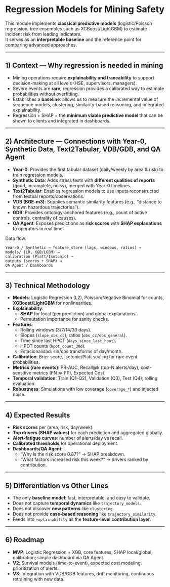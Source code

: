 # Regression Models for Mining Safety

This module implements **classical predictive models** (logistic/Poisson regression, tree ensembles such as XGBoost/LightGBM) to estimate incident risk from leading indicators.  
It serves as an **interpretable baseline** and the reference point for comparing advanced approaches.

---

## 1) Context — Why regression is needed in mining
- Mining operations require **explainability and traceability** to support decision-making at all levels (HSE, supervisors, managers).  
- Severe events are **rare**; regression provides a calibrated way to estimate probabilities without overfitting.  
- Establishes a **baseline**: allows us to measure the incremental value of sequence models, clustering, similarity-based reasoning, and integrated explainability.  
- Regression + SHAP = the **minimum viable predictive model** that can be shown to clients and integrated in dashboards.

---

## 2) Architecture — Connections with Year-0, Synthetic Data, Text2Tabular, VDB/GDB, and QA Agent
- **Year-0**: Provides the first tabular dataset (daily/weekly by area & risk) to train regression models.  
- **Synthetic Data**: Adds stress tests with **different qualities of reports** (good, incomplete, noisy), merged with Year-0 timelines.  
- **Text2Tabular**: Enables regression models to use inputs reconstructed from textual reports/observations.  
- **VDB (BGE-m3)**: Supplies semantic similarity features (e.g., “distance to known hazardous trajectories”).  
- **GDB**: Provides ontology-anchored features (e.g., count of active controls, centrality of causes).  
- **QA Agent**: Exposes predictions as **risk scores** with **SHAP explanations** to operators in real time.  

Data flow:
```
Year-0 / Synthetic → feature_store (lags, windows, ratios) →
models/ (LR, XGB/LGBM) →
calibration (Platt/Isotonic) →
outputs (scores + SHAP) →
QA Agent / Dashboards
```

---

## 3) Technical Methodology
- **Models**: Logistic Regression (L2), Poisson/Negative Binomial for counts, **XGBoost/LightGBM** for nonlinearities.  
- **Explainability**:  
  - **SHAP** for local (per prediction) and global explanations.  
  - Permutation importance for sanity checks.  
- **Features**:  
  - Rolling windows (3/7/14/30 days).  
  - Slopes (`slope_obs_cc`), ratios (`obs_cc/obs_general`).  
  - Time since last HPOT (`days_since_last_hpot`).  
  - HPOT counts (`hpot_count_30d`).  
  - Estacionalidad: sin/cos transforms of day/month.  
- **Calibration**: Brier score, Isotonic/Platt scaling for rare event probabilities.  
- **Metrics (rare events)**: PR-AUC, Recall@k (top-N alerts/day), cost-sensitive metrics (FN ≫ FP), Expected Cost.  
- **Temporal validation**: Train (Q1–Q2), Validation (Q3), Test (Q4); rolling evaluation.  
- **Robustness**: Simulations with low coverage (`coverage_*`) and injected noise.

---

## 4) Expected Results
- **Risk scores** per (area, risk, day/week).  
- **Top drivers (SHAP values)** for each prediction and aggregated globally.  
- **Alert-fatigue curves**: number of alerts/day vs recall.  
- **Calibrated thresholds** for operational deployment.  
- **Dashboards/QA Agent**:  
  - “Why is the risk score 0.87?” → SHAP breakdown.  
  - “What factors increased risk this week?” → drivers ranked by contribution.  

---

## 5) Differentiation vs Other Lines
- The only **baseline model**: fast, interpretable, and easy to validate.  
- Does not capture **temporal dynamics** like `trajectory_models`.  
- Does not discover **new patterns** like `clustering`.  
- Does not provide **case-based reasoning** like `trajectory_similarity`.  
- Feeds into `explainability` as the **feature-level contribution layer**.  

---

## 6) Roadmap
- **MVP**: Logistic Regression + XGB, core features, SHAP local/global, calibration; simple dashboard via QA Agent.  
- **V2**: Survival models (time-to-event), expected cost modeling, prioritization of alerts.  
- **V3**: Integration with VDB/GDB features, drift monitoring, continuous retraining with new data.  
